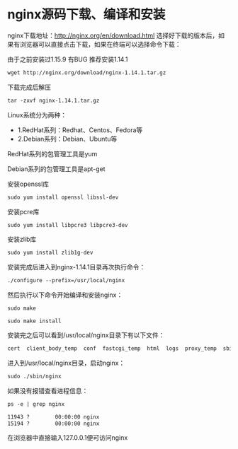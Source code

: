 
# nginx源码下载、编译和安装
nginx下载地址：http://nginx.org/en/download.html
选择好下载的版本后，如果有浏览器可以直接点击下载，如果在终端可以选择命令下载：

由于之前安装过1.15.9 有BUG
推荐安装1.14.1

```txt
wget http://nginx.org/download/nginx-1.14.1.tar.gz
```

下载完成后解压
```txt
tar -zxvf nginx-1.14.1.tar.gz 
```

Linux系统分为两种：
- 1.RedHat系列：Redhat、Centos、Fedora等
- 2.Debian系列：Debian、Ubuntu等

RedHat系列的包管理工具是yum

Debian系列的包管理工具是apt-get


安装openssl库
```txt
sudo yum install openssl libssl-dev
```

安装pcre库
```txt
sudo yum install libpcre3 libpcre3-dev
```

安装zlib库
```txt
sudo yum install zlib1g-dev
```

安装完成后进入到nginx-1.14.1目录再次执行命令：
```txt
./configure --prefix=/usr/local/nginx
```

然后执行以下命令开始编译和安装nginx：
```txt
sudo make
```
```
sudo make install
```

安装完之后可以看到/usr/local/nginx目录下有以下文件：
```txt
cert  client_body_temp  conf  fastcgi_temp  html  logs  proxy_temp  sbin  scgi_temp  uwsgi_temp
```

进入到/usr/local/nginx目录，启动nginx：
```txt
sudo ./sbin/nginx
```

如果没有报错查看进程信息：
```txt
ps -e | grep nginx
```

```txt
11943 ?        00:00:00 nginx
15194 ?        00:00:00 nginx
```

在浏览器中直接输入127.0.0.1便可访问nginx